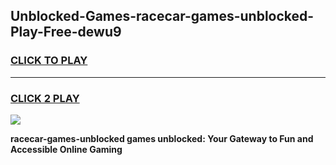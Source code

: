 
## Unblocked-Games-racecar-games-unblocked-Play-Free-dewu9
<h3>
<a href="https://premium76.site?title=racecar-games-unblocked&ref=17A">CLICK TO PLAY</a></h3>
<hr>

<h3>
<a href="https://premium76.site?title=racecar-games-unblocked&ref=17A">CLICK 2 PLAY</a>
  
</h3>

<a href="https://premium76.site?title=racecar-games-unblocked&ref=17A"><img src="https://clearcache.store/games.png"></a>


**racecar-games-unblocked games unblocked: Your Gateway to Fun and Accessible Online Gaming**
